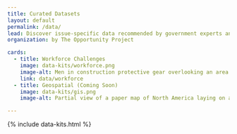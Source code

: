 ```yaml
---
title: Curated Datasets
layout: default
permalink: /data/
lead: Discover issue-specific data recommended by government experts and test-driven by teams working to solve the nation’s biggest challenges.
organization: by The Opportunity Project

cards:
  - title: Workforce Challenges
    image: data-kits/workforce.png
    image-alt: Men in construction protective gear overlooking an area being developed
    link: data/workforce
  - title: Geospatial (Coming Soon)
    image: data-kits/gis.png
    image-alt: Partial view of a paper map of North America laying on a wooden tabletop

---
```

<!-- {% include three-column-static-cards.html %} -->
{% include data-kits.html %}
